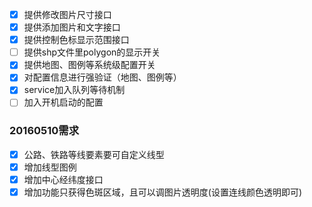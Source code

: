 - [x] 提供修改图片尺寸接口
- [x] 提供添加图片和文字接口
- [x] 提供控制色标显示范围接口
- [ ] 提供shp文件里polygon的显示开关
- [x] 提供地图、图例等系统级配置开关
- [x] 对配置信息进行强验证（地图、图例等）
- [x] service加入队列等待机制
- [ ] 加入开机启动的配置

### 20160510需求
- [x] 公路、铁路等线要素要可自定义线型
- [x] 增加线型图例
- [x] 增加中心经纬度接口
- [x] 增加功能只获得色斑区域，且可以调图片透明度(设置连线颜色透明即可)
